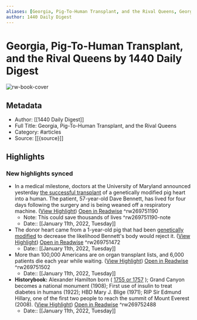```yaml
---
aliases: [Georgia, Pig-To-Human Transplant, and the Rival Queens, Georgia, Pig-To-Human Transplant, and the Rival Queens]
author: 1440 Daily Digest
---
```

# Georgia, Pig-To-Human Transplant, and the Rival Queens by 1440 Daily Digest

![rw-book-cover](https://readwise-assets.s3.amazonaws.com/static/images/article4.6bc1851654a0.png)

## Metadata
- Author: [[1440 Daily Digest]]
- Full Title: Georgia, Pig-To-Human Transplant, and the Rival Queens
- Category: #articles
- Source: [[{source}]]

## Highlights
### New highlights synced
- In a medical milestone, doctors at the University of Maryland announced yesterday [the successful transplant](https://news.join1440.com/t/j-l-ztiyujl-ittkujhhyk-b/) of a genetically modified pig heart into a human. The patient, 57-year-old Dave Bennett, has lived for four days following the surgery and is being weaned off a respiratory machine. ([View Highlight](https://read.readwise.io/read/01fs4s6xc61b5sqhvmfaqht1p2)) [Open in Readwise](https://readwise.io/open/269751190) ^rw269751190
    - Note: This could save thousands of lives ^rw269751190-note
    - Date:: [[January 11th, 2022, Tuesday]]
- The donor heart came from a 1-year-old pig that had been [genetically modified](https://news.join1440.com/t/j-l-ztiyujl-ittkujhhyk-n/) to decrease the likelihood Bennett's body would reject it. ([View Highlight](https://read.readwise.io/read/01fs4s7vc550vpgtr71qwj6rv7)) [Open in Readwise](https://readwise.io/open/269751472) ^rw269751472
    - Date:: [[January 11th, 2022, Tuesday]]
- More than 100,000 Americans are on organ transplant lists, and 6,000 patients die each year while waiting. ([View Highlight](https://read.readwise.io/read/01fs4s84tywhfysswgk7p18rxz)) [Open in Readwise](https://readwise.io/open/269751502) ^rw269751502
    - Date:: [[January 11th, 2022, Tuesday]]
- **Historybook:** Alexander Hamilton born ( [1755 or 1757](https://news.join1440.com/t/j-l-ztiyujl-ittkujhhyk-ij/) ); Grand Canyon becomes a national monument (1908); First use of insulin to treat diabetes in humans (1922); HBD Mary J. Blige (1971); RIP Sir Edmund Hillary, one of the first two people to reach the summit of Mount Everest (2008). ([View Highlight](https://read.readwise.io/read/01fs4scg4c958hkdhcmrqd5v16)) [Open in Readwise](https://readwise.io/open/269752488) ^rw269752488
    - Date:: [[January 11th, 2022, Tuesday]]
